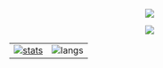 <p align="center">
<img src="https://capsule-render.vercel.app/api?type=waving&color=timeGradient&height=300&&section=header&text=HI&nbsp;THERE!&fontSize=90&fontAlign=50&fontAlignY=30&desc=I'm&nbsp;hypnoticp&descAlign=50&descSize=30&descAlignY=60&animation=twinkling" />
</p>


<p align="center">
<img src="https://readme-typing-svg.demolab.com?font=Fira Code&size=25&pause=1000&color=0C82F7&center=true&vCenter=true&random=false&width=600&lines=Welcome+to+my+GitHub+profile+page!" />
</p>
<table align="center">
    <tr>
        <td>
            <a href="https://github.com/hypnoticp"><img src="https://github-readme-stats.vercel.app/api?username=hypnoticp&theme=default&show_icons=true&hide_border=true&count_private=true" alt="stats"></a>
        </td>
        <td>
            <img src="https://github-readme-stats.vercel.app/api/top-langs/?username=hypnoticp&hide_border=true" alt="langs">
        </td>
    </tr>
</table>
